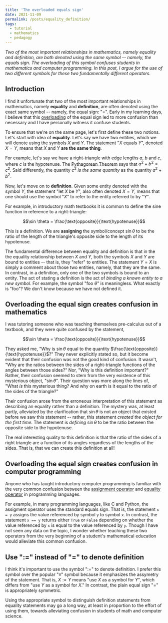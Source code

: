 ```yaml
---
title: 'The overloaded equals sign'
date: 2021-11-09
permalink: /posts/equality_definition/
tags:
  - tutorial
  - mathematics
  - pedagogy
---
```


_Two of the most important relationships in mathematics, namely equality and definition, are both denoted using the same symbol -- namely, the equals sign. The overloading of this symbol confuses students in mathematics and computer programming. In this post, I argue for the use of two different symbols for these two fundamentally different operators._

Introduction
----------

I find it unfortunate that two of the most important relationships in mathematics, namely **equality** and **definition**, are often denoted using the exact same symbol -- namely, the equal sign: "=". Early in my learning days, I believe that this [overloading](https://en.wikipedia.org/wiki/Operator_overloading) of the equal sign led to more confusion than necessary and I have personally witness it confuse students.  

To ensure that we're on the same page, let's first define these two notions. Let's start with idea of **equality**.  Let's say we have two entities, which we will denote using the symbols $X$ and $Y$.  The statement "$X$ equals $Y$", denoted $X = Y$, means that $X$ and $Y$ **are the same thing**.  

For example, let's say we have a right-triangle with edge lengths $a$, $b$ and $c$, where $c$ is the hypotenuse. The [Pythagorean Theorem](https://en.wikipedia.org/wiki/Pythagorean_theorem) says that $a^2 + b^2 = c^2$. Said differently, the quantity $c^2$ *is the same quantity* as the quantity $a^2 + b^2$.

Now, let's move on to **definition**. Given some entity denoted with the symbol $Y$, the statement "let $X$ be $Y$", also often denoted $X = Y$, means that one should use the symbol "$X$" to refer to the entity referred to by "$Y$".  

For example, in introductory math textbooks it is common to define the sine function in reference to a right-triangle: 

$$\sin \theta = \frac{\text{opposite}}{\text{hypotenuse}}$$

This is a definition. We are **assigning** the symbol/concept $\sin \theta$ to be the ratio of the length of the triangle's opposite side to the length of its hypotenuse.

The fundamental difference between equality and definition is that in the the equality relationship between $X$ and $Y$, both the symbols $X$ and $Y$ are bound to entities -- that is, they "refer" to entities. The statement $Y = X$ is simply a comment about those two entities, namely, that they are the same.  In contrast, in a definition, only one of the two symbols is bound to an entity. The act of stating a definition is the act of *binding a known entity to a new symbol*.  For example, the symbol "$\text{foo} \ \theta$" is meaningless. What exactly is "foo"?  We don't know because we have not defined it.

Overloading the equal sign creates confusion in mathematics
-----------------------------------------------------------

I was tutoring someone who was teaching themselves pre-calculus out of a textbook, and they were quite confused by the statement, 

$$\sin \theta = \frac{\text{opposite}}{\text{hypotenuse}}$$

They asked me, "Why is $\sin \theta$ equal to the quantity $\frac{\text{opposite}}{\text{hypotenuse}}$?" They never explicitly stated so, but it become evident that their confusion was not the good kind of confusion. It wasn't, "Why are the ratios between the sides of a right-triangle functions of the angles between those sides?" Nor, "Why is this definition important?"  Rather, their confusion seemed to stem from the very existence of this mysterious object, "$\sin \theta$". Their question was more along the lines of, "What _is_ this mysterious thing? And why on earth is it equal to the ratio of the sides of the triangle?" 

Their confusion arose from the erroneous interpretation of this statement as describing an equality rather than a definition. The mystery was, at least partly, alleviated by the clarification that $\sin \theta$ is not an object that existed before we saw this statement -- rather, this statement _created the object for the first time_. The statement is _defining_ $\sin \theta$ to be the ratio between the opposite side to the hypotenuse. 

The real interesting quality to this definition is that the ratio of the sides of a right triangle are a function of its angles regardless of the lengths of the sides. That is, that we can create this definition at all!

Overloading the equal sign creates confusion in computer programming
--------------------------------------------------------------------

Anyone who has taught introductory computer programming is familiar with the very common confusion between the [assignment operator](https://en.wikipedia.org/wiki/Assignment_(computer_science)) and [equality operator](https://en.wikipedia.org/wiki/Relational_operator#Equality) in programming languages.  

For example, in many programming languages, like C and Python, the assigment operator uses the standard equals sign. That is, the statement `x = y` assigns the value referenced by symbol `y` to symbol `x`.  In contrast, the statement `x == y` returns either `True` or `False` depending on whether the value referenced by `x` is equal to the value referenced by `y`.  Though I have not seen any data on the topic, I wonder whether teaching these two operators from the very beginning of a student's mathematical education would alleviate this common confusion.

Use ":=" instead of "=" to denote definition
--------------------------------------------

I think it's important to use the symbol ":=" to denote definition.  I prefer this symbol over the popular "$\equiv$" symbol because it emphasizes the assymetry of the statement.  That is, $X := Y$ means "use $X$ as a symbol for $Y$", which differs from "use $Y$ as a symbol for $X$." In contrast, the plain equal sign "=" is appropriately symmetric. 

Using the appropriate symbol to distinguish definition statements from equality statements may go a long way, at least in proportion to the effort of using them, towards alleviating confusion in students of math and computer science.  





